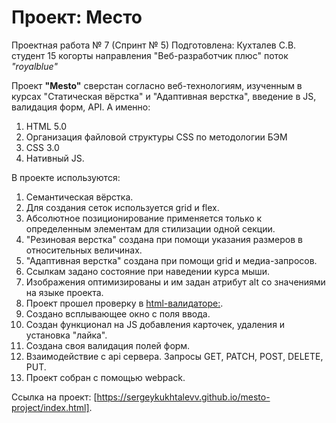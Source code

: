 # Проект: Место

Проектная работа № 7 (Спринт № 5)
Подготовлена: Кухталев С.В.
студент 15 когорты направления "Веб-разработчик плюс" поток _"royalblue"_

Проект **"Mesto"** сверстан согласно веб-технологиям, изученным в курсах
"Статическая вёрстка" и "Адаптивная верстка", введение в JS, валидация форм, API.
А именно:

1. HTML 5.0
2. Организация файловой структуры CSS по методологии БЭМ
3. CSS 3.0
4. Нативный JS.

В проекте используются:

1. Семантическая вёрстка.
2. Для создания сеток используется grid и flex.
3. Абсолютное позиционирование применяется только к определенным элементам для стилизации одной секции.
4. "Резиновая верстка" создана при помощи указания размеров в относительных величинах.
5. "Адаптивная верстка" создана при помощи grid и медиа-запросов.
6. Ссылкам задано состояние при наведении курса мыши.
7. Изображения оптимизированы и им задан атрибут alt со значениями на языке проекта.
8. Проект прошел проверку в [html-валидаторе:](https://validator.w3.org/nu/).
9. Создано всплывающее окно с поля ввода.
10. Создан функционал на JS добавления карточек, удаления и установка "лайка".
11. Создана своя валидация полей форм.
12. Взаимодействие с api сервера. Запросы GET, PATCH, POST, DELETE, PUT.
13. Проект собран с помощью webpack.

Ссылка на проект: [https://sergeykukhtalevv.github.io/mesto-project/index.html].

